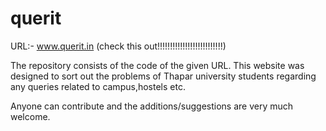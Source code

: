 # querit

URL:- www.querit.in   (check this out!!!!!!!!!!!!!!!!!!!!!!!!!!)

The repository consists of the code of the given URL.
This website was designed to sort out the problems of Thapar university students regarding any queries related to campus,hostels etc.

Anyone can contribute and the additions/suggestions are very much welcome.
